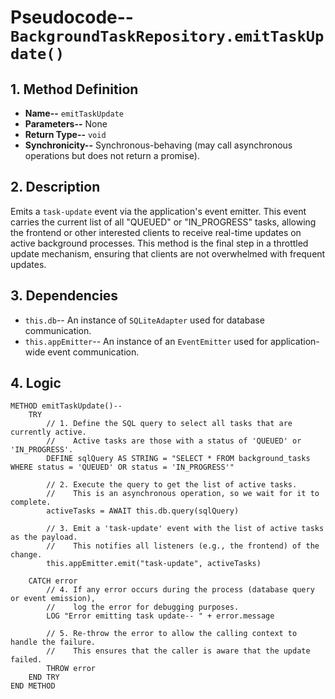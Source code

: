 # Pseudocode-- `BackgroundTaskRepository.emitTaskUpdate()`

## 1. Method Definition

- **Name--** `emitTaskUpdate`
- **Parameters--** None
- **Return Type--** `void`
- **Synchronicity--** Synchronous-behaving (may call asynchronous operations but does not return a promise).

## 2. Description

Emits a `task-update` event via the application's event emitter. This event carries the current list of all "QUEUED" or "IN_PROGRESS" tasks, allowing the frontend or other interested clients to receive real-time updates on active background processes. This method is the final step in a throttled update mechanism, ensuring that clients are not overwhelmed with frequent updates.

## 3. Dependencies

-   `this.db`-- An instance of `SQLiteAdapter` used for database communication.
-   `this.appEmitter`-- An instance of an `EventEmitter` used for application-wide event communication.

## 4. Logic

```pseudocode
METHOD emitTaskUpdate()--
    TRY
        // 1. Define the SQL query to select all tasks that are currently active.
        //    Active tasks are those with a status of 'QUEUED' or 'IN_PROGRESS'.
        DEFINE sqlQuery AS STRING = "SELECT * FROM background_tasks WHERE status = 'QUEUED' OR status = 'IN_PROGRESS'"

        // 2. Execute the query to get the list of active tasks.
        //    This is an asynchronous operation, so we wait for it to complete.
        activeTasks = AWAIT this.db.query(sqlQuery)

        // 3. Emit a 'task-update' event with the list of active tasks as the payload.
        //    This notifies all listeners (e.g., the frontend) of the change.
        this.appEmitter.emit("task-update", activeTasks)

    CATCH error
        // 4. If any error occurs during the process (database query or event emission),
        //    log the error for debugging purposes.
        LOG "Error emitting task update-- " + error.message

        // 5. Re-throw the error to allow the calling context to handle the failure.
        //    This ensures that the caller is aware that the update failed.
        THROW error
    END TRY
END METHOD